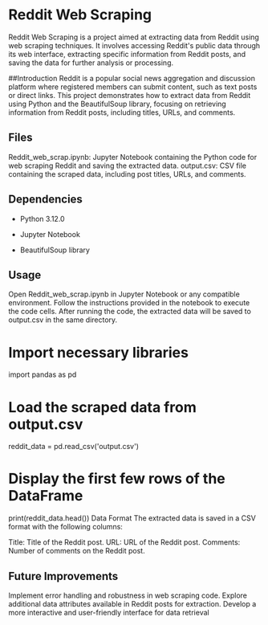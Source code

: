 # Reddit Web Scraping
Reddit Web Scraping is a project aimed at extracting data from Reddit using web scraping techniques. It involves accessing Reddit's public data through its web interface, extracting specific information from Reddit posts, and saving the data for further analysis or processing.

##Introduction
Reddit is a popular social news aggregation and discussion platform where registered members can submit content, such as text posts or direct links. This project demonstrates how to extract data from Reddit using Python and the BeautifulSoup library, focusing on retrieving information from Reddit posts, including titles, URLs, and comments.

## Files
Reddit_web_scrap.ipynb: Jupyter Notebook containing the Python code for web scraping Reddit and saving the extracted data.
output.csv: CSV file containing the scraped data, including post titles, URLs, and comments.
## Dependencies
+ Python 3.12.0
- Jupyter Notebook
+ BeautifulSoup library
## Usage
Open Reddit_web_scrap.ipynb in Jupyter Notebook or any compatible environment.
Follow the instructions provided in the notebook to execute the code cells.
After running the code, the extracted data will be saved to output.csv in the same directory.
# Import necessary libraries
import pandas as pd

# Load the scraped data from output.csv
reddit_data = pd.read_csv('output.csv')

# Display the first few rows of the DataFrame
print(reddit_data.head())
Data Format
The extracted data is saved in a CSV format with the following columns:

Title: Title of the Reddit post.
URL: URL of the Reddit post.
Comments: Number of comments on the Reddit post.
## Future Improvements
Implement error handling and robustness in web scraping code.
Explore additional data attributes available in Reddit posts for extraction.
Develop a more interactive and user-friendly interface for data retrieval
